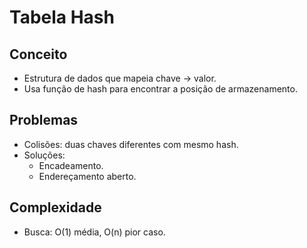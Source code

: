 # Tabela Hash

## Conceito
- Estrutura de dados que mapeia chave → valor.
- Usa função de hash para encontrar a posição de armazenamento.

## Problemas
- Colisões: duas chaves diferentes com mesmo hash.
- Soluções:
  - Encadeamento.
  - Endereçamento aberto.

## Complexidade
- Busca: O(1) média, O(n) pior caso.

